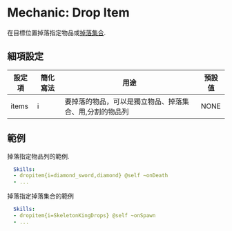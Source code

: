 Mechanic: Drop Item
===================

在目標位置掉落指定物品或[掉落集合](/databases/drops/overview).

細項設定
----------

| 設定項 | 簡化寫法 | 用途 | 預設值 |
|-----------|---------|------------------------------------------------------------------------|---------------|
| items | i   | 要掉落的物品，可以是獨立物品、掉落集合、用,分割的物品列 | NONE  |

範例
--------

掉落指定物品列的範例.
```yaml
  Skills:
  - dropitem{i=diamond_sword,diamond} @self ~onDeath
  - ...
```
掉落指定掉落集合的範例
```yaml
  Skills:
  - dropitem{i=SkeletonKingDrops} @self ~onSpawn
  - ...
```